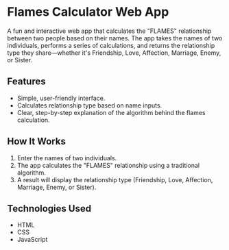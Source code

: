 # Flames Calculator Web App

A fun and interactive web app that calculates the "FLAMES" relationship between two people based on their names. 
The app takes the names of two individuals, performs a series of calculations, and returns the relationship type they share—whether it's Friendship, Love, Affection, Marriage, Enemy, or Sister.

## Features
- Simple, user-friendly interface.
- Calculates relationship type based on name inputs.
- Clear, step-by-step explanation of the algorithm behind the flames calculation.

## How It Works
1. Enter the names of two individuals.
2. The app calculates the "FLAMES" relationship using a traditional algorithm.
3. A result will display the relationship type (Friendship, Love, Affection, Marriage, Enemy, or Sister).

## Technologies Used
- HTML
- CSS
- JavaScript


   
